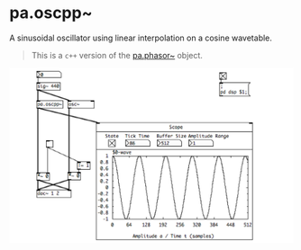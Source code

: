 # pa.oscpp~

A sinusoidal oscillator using linear interpolation on a cosine wavetable.

> This is a `c++` version of the [pa.phasor~](../pa.osc3_tilde/) object.

![pa.oscpp~ capture](pa.oscpp~.png)
